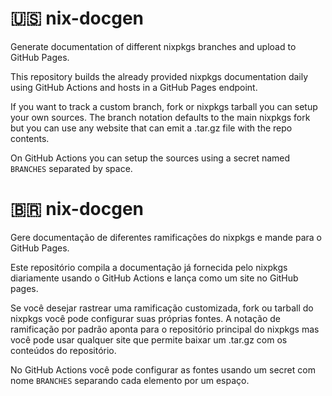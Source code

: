 # :us: nix-docgen
Generate documentation of different nixpkgs branches and upload to GitHub Pages.

This repository builds the already provided nixpkgs documentation daily using GitHub Actions and hosts in a GitHub Pages endpoint.

If you want to track a custom branch, fork or nixpkgs tarball you can setup your own sources. The branch notation defaults to the main
nixpkgs fork but you can use any website that can emit a .tar.gz file with the repo contents.

On GitHub Actions you can setup the sources using a secret named `BRANCHES` separated by space.

# :brazil: nix-docgen
Gere documentação de diferentes ramificações do nixpkgs e mande para o GitHub Pages.

Este repositório compila a documentação já fornecida pelo nixpkgs diariamente usando o GitHub Actions e lança como um site no GitHub pages.

Se você desejar rastrear uma ramificação customizada, fork ou tarball do nixpkgs você pode configurar suas próprias fontes. A notação de 
ramificação por padrão aponta para o repositório principal do nixpkgs mas você pode usar qualquer site que permite baixar um .tar.gz
com os conteúdos do repositório.

No GitHub Actions você pode configurar as fontes usando um secret com nome `BRANCHES` separando cada elemento por um espaço.
